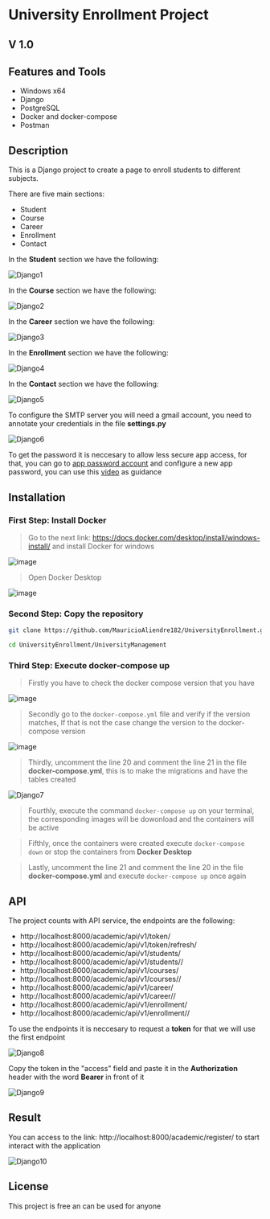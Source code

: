 # University Enrollment Project
## V 1.0

## Features and Tools
- Windows x64
- Django
- PostgreSQL
- Docker and docker-compose
- Postman

## Description
This is a Django project to create a page to enroll students to different subjects.

There are five main sections:

* Student
* Course
* Career
* Enrollment
* Contact

In the **Student** section we have the following:

![Django1](https://github.com/RodrigoValda/TestTitanWordpress/assets/86843637/3c69297e-86b0-4728-8eb7-4a56360eaed6)

In the **Course** section we have the following:

![Django2](https://github.com/RodrigoValda/TestTitanWordpress/assets/86843637/2571aa65-79c9-4407-afae-d945617b17ef)

In the **Career** section we have the following:

![Django3](https://github.com/RodrigoValda/TestTitanWordpress/assets/86843637/2c6f6c5b-af6f-40eb-adf6-5577709539ba)

In the **Enrollment** section we have the following:

![Django4](https://github.com/RodrigoValda/TestTitanWordpress/assets/86843637/d3856bea-9e0a-4a2e-99d5-71ed53cfe98e)

In the **Contact** section we have the following:

![Django5](https://github.com/RodrigoValda/TestTitanWordpress/assets/86843637/dd259950-06c3-49a1-bc30-e2fa25d679de)

To configure the SMTP server you will need a gmail account, you need to annotate your credentials in the file **settings.py** 

![Django6](https://github.com/RodrigoValda/TestTitanWordpress/assets/86843637/04f830d8-f00f-4203-8591-81bd9047182d)

To get the password it is neccesary to allow less secure app access, for that, you can go to [app password account](https://myaccount.google.com/u/0/apppasswords) and configure a new app password, you can use this [video](https://www.youtube.com/watch?v=Y_u5KIeXiVI) as guidance 

## Installation


### First Step: Install Docker
> Go to the next link: https://docs.docker.com/desktop/install/windows-install/ and install Docker for windows

![image](https://user-images.githubusercontent.com/86843637/208322964-ba2a4134-e02a-462c-be26-5408523e8b54.png)

> Open Docker Desktop

![image](https://user-images.githubusercontent.com/86843637/208489175-9bfed906-4b0f-408d-9f04-d01bfe514ce2.png)

### Second Step: Copy the repository

```bash
git clone https://github.com/MauricioAliendre182/UniversityEnrollment.git
```
```bash
cd UniversityEnrollment/UniversityManagement
```

### Third Step: Execute docker-compose up
> Firstly you have to check the docker compose version that you have

![image](https://user-images.githubusercontent.com/86843637/208323872-d7946d27-9505-4603-94cd-983c1c66b44a.png)

> Secondly go to the `docker-compose.yml` file and verify if the version matches, If that is not the case change the version to the docker-compose version

![image](https://user-images.githubusercontent.com/86843637/208324014-22ee7792-0c02-4099-8149-8c50c112e0ab.png)

> Thirdly, uncomment the line 20 and comment the line 21 in the file **docker-compose.yml**, this is to make the migrations and have the tables created

![Django7](https://github.com/RodrigoValda/TestTitanWordpress/assets/86843637/ca449968-14aa-421f-8aaa-e14bf784b2de)

> Fourthly, execute the command `docker-compose up` on your terminal, the corresponding images will be dowonload and the containers will be active

> Fifthly, once the containers were created execute `docker-compose down` or stop the containers from **Docker Desktop**

> Lastly, uncomment the line 21 and comment the line 20 in the file **docker-compose.yml** and execute `docker-compose up` once again


## API
The project counts with API service, the endpoints are the following:

* http://localhost:8000/academic/api/v1/token/
* http://localhost:8000/academic/api/v1/token/refresh/
* http://localhost:8000/academic/api/v1/students/
* http://localhost:8000/academic/api/v1/students/<pk>/
* http://localhost:8000/academic/api/v1/courses/
* http://localhost:8000/academic/api/v1/courses/<pk>/
* http://localhost:8000/academic/api/v1/career/
* http://localhost:8000/academic/api/v1/career/<pk>/
* http://localhost:8000/academic/api/v1/enrollment/
* http://localhost:8000/academic/api/v1/enrollment/<pk>/

To use the endpoints it is neccesary to request a **token** for that we will use the first endpoint

![Django8](https://github.com/RodrigoValda/TestTitanWordpress/assets/86843637/45c4d875-a0da-48e5-b7c9-7f8c2e4c8f90)

Copy the token in the "access" field and paste it in the **Authorization** header with the word **Bearer** in front of it

![Django9](https://github.com/RodrigoValda/TestTitanWordpress/assets/86843637/f0310bdf-4b8c-45cb-b8dc-e493b3b491af)


## Result
You can access to the link: http://localhost:8000/academic/register/ to start interact with the application

![Django10](https://github.com/RodrigoValda/TestTitanWordpress/assets/86843637/ec41af91-d11b-4ee9-88e4-7b98869444b4)

## License

This project is free an can be used for anyone
